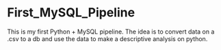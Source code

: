 # First_MySQL_Pipeline
This is my first Python + MySQL pipeline. The idea is to convert data on a .csv to a db and use the data to make a descriptive analysis
on python.
